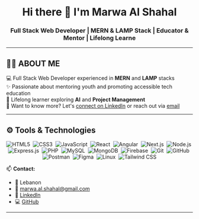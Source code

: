 <h1 align="center">Hi there 👋 I'm Marwa Al Shahal</h1>
<h3 align="center">Full Stack Web Developer | MERN & LAMP Stack | Educator & Mentor | Lifelong Learne</h3>

---

## 👩‍💻 ABOUT ME

💻 Full Stack Web Developer experienced in **MERN** and **LAMP** stacks  
✨ Passionate about mentoring youth and promoting accessible tech education  
🔭 Lifelong learner exploring **AI** and **Project Management**  
📄 Want to know more? Let's [connect on LinkedIn](https://www.linkedin.com/in/marwa-al-shahal) or reach out via [email](mailto:marwa.al.shahal@gmail.com)

---
## ⚙️ Tools & Technologies

<p align="center">
  <img src="https://img.shields.io/badge/HTML5-e34f26?style=for-the-badge&logo=html5&logoColor=white" alt="HTML5" />&nbsp;
  <img src="https://img.shields.io/badge/CSS3-1572B6?style=for-the-badge&logo=css3&logoColor=white" alt="CSS3" />&nbsp;
  <img src="https://img.shields.io/badge/JavaScript-F7DF1E?style=for-the-badge&logo=javascript&logoColor=black" alt="JavaScript" />&nbsp;
  <img src="https://img.shields.io/badge/React-20232A?style=for-the-badge&logo=react&logoColor=61DAFB" alt="React" />&nbsp;
  <img src="https://img.shields.io/badge/Angular-DD0031?style=for-the-badge&logo=angular&logoColor=white" alt="Angular" />&nbsp;
  <img src="https://img.shields.io/badge/Next.js-000000?style=for-the-badge&logo=nextdotjs&logoColor=white" alt="Next.js" />&nbsp;
  <img src="https://img.shields.io/badge/Node.js-339933?style=for-the-badge&logo=nodedotjs&logoColor=white" alt="Node.js" />&nbsp;
  <img src="https://img.shields.io/badge/Express.js-000000?style=for-the-badge&logo=express&logoColor=white" alt="Express.js" />&nbsp;
  <img src="https://img.shields.io/badge/PHP-777BB4?style=for-the-badge&logo=php&logoColor=white" alt="PHP" />&nbsp;
  <img src="https://img.shields.io/badge/MySQL-4479A1?style=for-the-badge&logo=mysql&logoColor=white" alt="MySQL" />&nbsp;
  <img src="https://img.shields.io/badge/MongoDB-47A248?style=for-the-badge&logo=mongodb&logoColor=white" alt="MongoDB" />&nbsp;
  <img src="https://img.shields.io/badge/Firebase-FFCA28?style=for-the-badge&logo=firebase&logoColor=black" alt="Firebase" />&nbsp;
  <img src="https://img.shields.io/badge/Git-F05032?style=for-the-badge&logo=git&logoColor=white" alt="Git" />&nbsp;
  <img src="https://img.shields.io/badge/GitHub-181717?style=for-the-badge&logo=github&logoColor=white" alt="GitHub" />&nbsp;
  <img src="https://img.shields.io/badge/Postman-FF6C37?style=for-the-badge&logo=postman&logoColor=white" alt="Postman" />&nbsp;
  <img src="https://img.shields.io/badge/Figma-F24E1E?style=for-the-badge&logo=figma&logoColor=white" alt="Figma" />&nbsp;
  <img src="https://img.shields.io/badge/Linux-FCC624?style=for-the-badge&logo=linux&logoColor=black" alt="Linux" />&nbsp;
  <img src="https://img.shields.io/badge/TailwindCSS-06B6D4?style=for-the-badge&logo=tailwind-css&logoColor=white" alt="Tailwind CSS" />
</p>


<!-- ## ⚙️ TOOLS & TECHNOLOGIES

### 🌐 Frontend
`React` &nbsp; `Angular` &nbsp; `Next.js` &nbsp; `HTML5` &nbsp; `CSS3`  
`Tailwind CSS` &nbsp; `Bootstrap` &nbsp; `Material UI`

### 🛠 Backend & Database
`Node.js` &nbsp; `Express.js` &nbsp; `PHP`  
`MySQL` &nbsp; `MongoDB` &nbsp; `Firebase`

### 🧰 Tools & Platforms
`Git` &nbsp; `GitHub` &nbsp; `Postman` &nbsp; `WordPress`  
`Figma` &nbsp; `Linux` &nbsp; `Jira` &nbsp; `Trello`

--- -->

📫 **Contact:**  
- 📍 Lebanon  
- 📧 [marwa.al.shahal@gmail.com](mailto:marwa.al.shahal@gmail.com)  
- 🔗 [LinkedIn](https://www.linkedin.com/in/marwa-al-shahal)  
- 💻 [GitHub](https://github.com/marwa-al-shahal)

---

